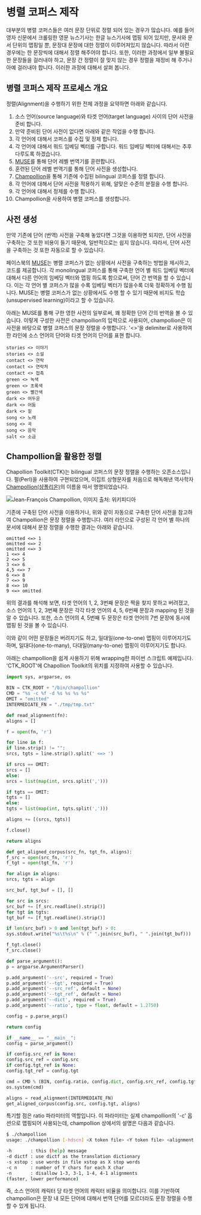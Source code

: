 # 병렬 코퍼스 제작

대부분의 병렬 코퍼스들은 여러 문장 단위로 정렬 되어 있는 경우가 많습니다. 예를 들어 영자 신문에서 크롤링한 영문 뉴스기사는 한글 뉴스기사에 맵핑 되어 있지만, 문서와 문서 단위의 맵핑일 뿐, 문장대 문장에 대한 정렬이 이루어져있지 않습니다. 따라서 이런 경우에는 한 문장씩에 대해서 정렬 해주어야 합니다. 또한, 이러한 과정에서 일부 불필요한 문장들을 걸러내야 하고, 문장 간 정렬이 잘 맞지 않는 경우 정렬을 재정비 해 주거나 아예 걸러내야 합니다. 이러한 과정에 대해서 살펴 봅니다.

## 병렬 코퍼스 제작 프로세스 개요

정렬(Alignment)을 수행하기 위한 전체 과정을 요약하면 아래와 같습니다.

1. 소스 언어(source language)와 타겟 언어(target language) 사이의 단어 사전을 준비 합니다.
1. 만약 준비된 단어 사전이 없다면 아래와 같은 작업을 수행 합니다.
1. 각 언어에 대해서 코퍼스를 수집 및 정제 합니다.
1. 각 언어에 대해서 워드 임베딩 벡터를 구합니다. <comment>워드 임베딩 벡터에 대해서는 추후 다루도록 하겠습니다. </comment>
1. [MUSE](https://github.com/facebookresearch/MUSE)를 통해 단어 레벨 번역기를 훈련합니다.
1. 훈련된 단어 레벨 번역기를 통해 단어 사전을 생성합니다.
1. [Champollion](https://github.com/LowResourceLanguages/champollion)을 통해 기존에 수집된 bilingual 코퍼스를 정렬 합니다.
1. 각 언어에 대해서 단어 사전을 적용하기 위해, 알맞은 수준의 분절을 수행 합니다.
1. 각 언어에 대해서 정제를 수행 합니다.
1. Champollion을 사용하여 병렬 코퍼스를 생성합니다.

## 사전 생성

만약 기존에 단어 (번역) 사전을 구축해 놓았다면 그것을 이용하면 되지만, 단어 사전을 구축하는 것 또한 비용이 들기 때문에, 일반적으로는 쉽지 않습니다. 따라서, 단어 사전을 구축하는 것 또한 자동으로 할 수 있습니다.

페이스북의 [MUSE](https://github.com/facebookresearch/MUSE)는 병렬 코퍼스가 없는 상황에서 사전을 구축하는 방법을 제시하고, 코드를 제공합니다. 각 monolingual 코퍼스를 통해 구축한 언어 별 워드 임베딩 벡터에 대해서 다른 언어의 임베딩 벡터와 맵핑 하도록 함으로써, 단어 간 번역을 할 수 있습니다. 이는 각 언어 별 코퍼스가 많을 수록 임베딩 벡터가 많을수록 더욱 정확하게 수행 됩니다. MUSE는 병렬 코퍼스가 없는 상황에서도 수행 할 수 있기 때문에 비지도 학습(unsupervised learning)이라고 할 수 있습니다.

아래는 MUSE를 통해 구한 영한 사전의 일부로써, 꽤 정확한 단어 간의 번역을 볼 수 있습니다. 이렇게 구성한 사전은 champollion의 입력으로 사용되어, champollion은 이 사전을 바탕으로 병렬 코퍼스의 문장 정렬을 수행합니다. '<>'을 delimiter로 사용하여 한 라인에 소스 언어의 단어와 타겟 언어의 단어를 표현 합니다.

```
stories <> 이야기
stories <> 소설
contact <> 연락
contact <> 연락처
contact <> 접촉
green <> 녹색
green <> 초록색
green <> 빨간색
dark <> 어두운
dark <> 어둠
dark <> 짙
song <> 노래
song <> 곡
song <> 음악
salt <> 소금
```

## Champollion을 활용한 정렬

Chapollion Toolkit(CTK)는 bilingual 코퍼스의 문장 정렬을 수행하는 오픈소스입니다. 펄(Perl)을 사용하여 구현되었으며, 이집트 상형문자를 처음으로 해독해낸 역사학자 [Champollion(샴폴리온)](https://ko.wikipedia.org/wiki/%EC%9E%A5%ED%94%84%EB%9E%91%EC%88%98%EC%95%84_%EC%83%B9%ED%8F%B4%EB%A6%AC%EC%98%B9)의 이름을 따서 명명되었습니다.

![Jean-François Champollion, 이미지 출처: 위키피디아](../assets/04-05-01.jpg)

기존에 구축된 단어 사전을 이용하거나, 위와 같이 자동으로 구축한 단어 사전을 참고하여 Champollion은 문장 정렬을 수행합니다. 여러 라인으로 구성된 각 언어 별 하나의 문서에 대해서 문장 정렬을 수행한 결과는 아래와 같습니다.

```
omitted <=> 1
omitted <=> 2
omitted <=> 3
1 <=> 4
2 <=> 5
3 <=> 6
4,5 <=> 7
6 <=> 8
7 <=> 9
8 <=> 10
9 <=> omitted
```

위의 결과를 해석해 보면, 타겟 언어의 1, 2, 3번째 문장은 짝을 찾지 못하고 버려졌고, 소스 언어의 1, 2, 3번째 문장은 각각 타겟 언어의 4, 5, 6번째 문장과 mapping 된 것을 알 수 있습니다. 또한, 소스 언어의 4, 5번째 두 문장은 타겟 언어의 7번 문장에 동시에 맵핑 된 것을 볼 수 있습니다.

이와 같이 어떤 문장들은 버려지기도 하고, 일대일(one-to-one) 맵핑이 이루어지기도 하며, 일대다(one-to-many), 다대일(many-to-one) 맵핑이 이루어지기도 합니다.

아래는 champollion을 쉽게 사용하기 위해 wrapping한 파이썬 스크립트 예제입니다. 'CTK_ROOT'에 Chapollion Toolkit의 위치를 지정하여 사용할 수 있습니다.

```python
import sys, argparse, os

BIN = CTK_ROOT + "/bin/champollion"
CMD = "%s -c %f -d %s %s %s %s"
OMIT = "omitted"
INTERMEDIATE_FN = "./tmp/tmp.txt"

def read_alignment(fn):
aligns = []

f = open(fn, 'r')

for line in f:
if line.strip() != "":
srcs, tgts = line.strip().split(' <=> ')

if srcs == OMIT:
srcs = []
else:
srcs = list(map(int, srcs.split(',')))

if tgts == OMIT:
tgts = []
else:
tgts = list(map(int, tgts.split(',')))

aligns += [(srcs, tgts)]

f.close()

return aligns

def get_aligned_corpus(src_fn, tgt_fn, aligns):
f_src = open(src_fn, 'r')
f_tgt = open(tgt_fn, 'r')

for align in aligns:
srcs, tgts = align

src_buf, tgt_buf = [], []

for src in srcs:
src_buf += [f_src.readline().strip()]
for tgt in tgts:
tgt_buf += [f_tgt.readline().strip()]

if len(src_buf) > 0 and len(tgt_buf) > 0:
sys.stdout.write("%s\t%s\n" % (" ".join(src_buf), " ".join(tgt_buf)))

f_tgt.close()
f_src.close()

def parse_argument():
p = argparse.ArgumentParser()

p.add_argument('--src', required = True)
p.add_argument('--tgt', required = True)
p.add_argument('--src_ref', default = None)
p.add_argument('--tgt_ref', default = None)
p.add_argument('--dict', required = True)
p.add_argument('--ratio', type = float, default = 1.2750)

config = p.parse_args()

return config

if __name__ == "__main__":
config = parse_argument()

if config.src_ref is None:
config.src_ref = config.src
if config.tgt_ref is None:
config.tgt_ref = config.tgt

cmd = CMD % (BIN, config.ratio, config.dict, config.src_ref, config.tgt_ref, INTERMEDIATE_FN)
os.system(cmd)

aligns = read_alignment(INTERMEDIATE_FN)
get_aligned_corpus(config.src, config.tgt, aligns)

```

특기할 점은 ratio 파라미터의 역할입니다. 이 파라미터는 실제 champollion의 '-c' 옵션으로 맵핑되어 사용되는데, champollion 상에서의 설명은 다음과 같습니다.

```bash
$ ./champollion
usage: ./champollion [-hdscn] <X token file> <Y token file> <alignment file>

-h       : this (help) message
-d dictf : use dictf as the translation dictionary
-s xstop : use words in file xstop as X stop words
-c n     : number of Y chars for each X char
-n       : disallow 1-3, 3-1, 1-4, 4-1 alignments
(faster, lower performance)
```

즉, 소스 언어의 캐릭터 당 타겟 언어의 캐릭터 비율을 의미합니다. 이를 기반하여 champollion은 문장 내 모든 단어에 대해서 번역 단어를 모르더라도 문장 정렬을 수행할 수 있게 됩니다.
